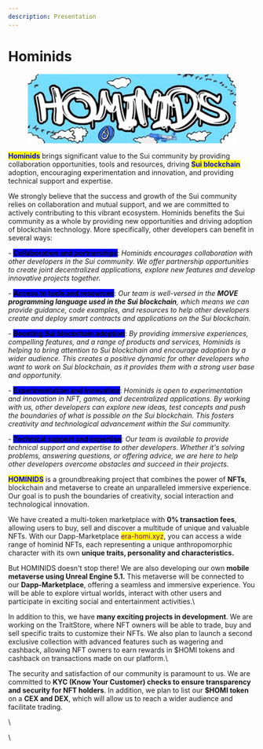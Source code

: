 ```yaml
---
description: Presentation
---
```


# Hominids

<figure><img src=".gitbook/assets/banner.jpg" alt=""><figcaption></figcaption></figure>

<mark style="color:blue;">**Hominids**</mark> brings significant value to the Sui community by providing collaboration opportunities, tools and resources, driving <mark style="color:blue;">**Sui blockchain**</mark> adoption, encouraging experimentation and innovation, and providing technical support and expertise.&#x20;

We strongly believe that the success and growth of the Sui community relies on collaboration and mutual support, and we are committed to actively contributing to this vibrant ecosystem. Hominids benefits the Sui community as a whole by providing new opportunities and driving adoption of blockchain technology. More specifically, other developers can benefit in several ways:



&#x20;  \- <mark style="background-color:blue;">**Collaboration and partnerships**</mark>: _Hominids encourages collaboration with other developers in the Sui community. We offer partnership opportunities to create joint decentralized applications, explore new features and develop innovative projects together._

&#x20;   \- <mark style="background-color:blue;">**Access to tools and resources**</mark>: _Our team is well-versed in the **MOVE programming language used in the Sui blockchain**, which means we can provide guidance, code examples, and resources to help other developers create and deploy smart contracts and applications on the Sui blockchain._

&#x20;  \- <mark style="background-color:blue;">**Boosting Sui blockchain adoption**</mark>: _By providing immersive experiences, compelling features, and a range of products and services, Hominids is helping to bring attention to Sui blockchain and encourage adoption by a wider audience. This creates a positive dynamic for other developers who want to work on Sui blockchain, as it provides them with a strong user base and opportunity._

&#x20;  \- <mark style="background-color:blue;">**Experimentation and innovation**</mark>: _Hominids is open to experimentation and innovation in NFT, games, and decentralized applications. By working with us, other developers can explore new ideas, test concepts and push the boundaries of what is possible on the Sui blockchain. This fosters creativity and technological advancement within the Sui community._

&#x20;  \- <mark style="background-color:blue;">**Technical support and expertise**</mark>: _Our team is available to provide technical support and expertise to other developers. Whether it's solving problems, answering questions, or offering advice, we are here to help other developers overcome obstacles and succeed in their projects._



<mark style="color:blue;">**HOMINIDS**</mark> is a groundbreaking project that combines the power of **NFTs**, blockchain and metaverse to create an unparalleled immersive experience. Our goal is to push the boundaries of creativity, social interaction and technological innovation.



We have created a multi-token marketplace with **0% transaction fees**, allowing users to buy, sell and discover a multitude of unique and valuable NFTs. With our Dapp-Marketplace <mark style="color:purple;">era-homi.xyz</mark>, you can access a wide range of hominid NFTs, each representing a unique anthropomorphic character with its own **unique traits, personality and characteristics.**



But HOMINIDS doesn't stop there! We are also developing our own **mobile metaverse using Unreal Engine 5.1.** This metaverse will be connected to our **Dapp-Marketplace**, offering a seamless and immersive experience. You will be able to explore virtual worlds, interact with other users and participate in exciting social and entertainment activities.\


In addition to this, we have **many exciting projects in development**. We are working on the TraitStore, where NFT owners will be able to trade, buy and sell specific traits to customize their NFTs. We also plan to launch a second exclusive collection with advanced features such as wagering and cashback, allowing NFT owners to earn rewards in $HOMI tokens and cashback on transactions made on our platform.\


The security and satisfaction of our community is paramount to us. We are committed to **KYC (Know Your Customer) checks to ensure transparency and security for NFT holders**. In addition, we plan to list our **$HOMI token** on a **CEX and DEX**, which will allow us to reach a wider audience and facilitate trading.

\


\
